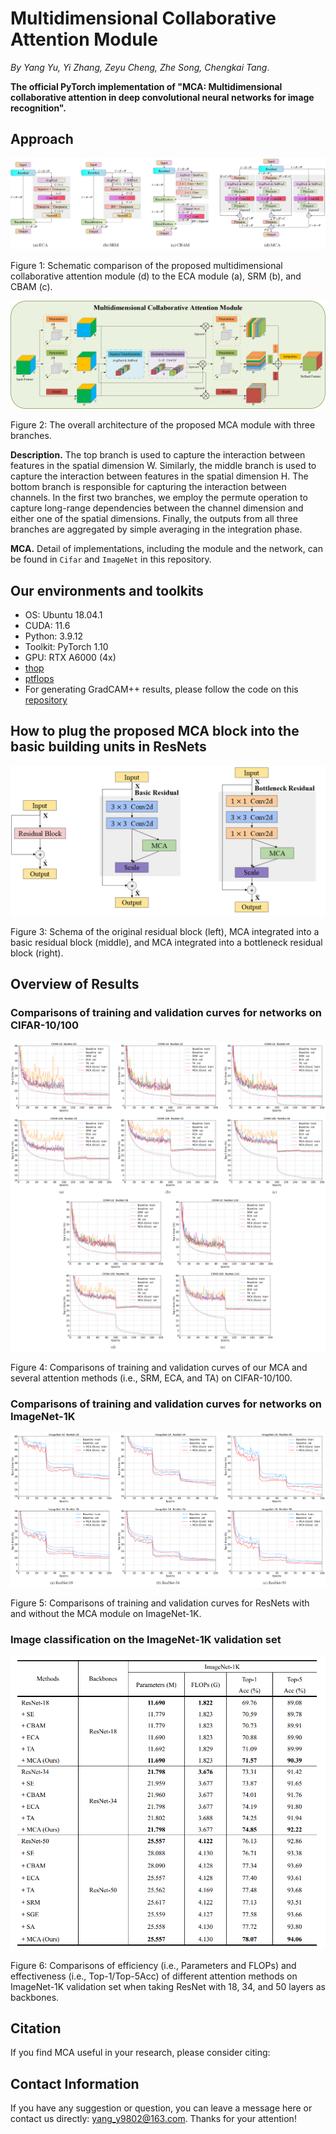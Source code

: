 # Multidimensional Collaborative Attention Module

*By Yang Yu, Yi Zhang, Zeyu Cheng, Zhe Song, Chengkai Tang*.

**The official PyTorch implementation of "MCA: Multidimensional collaborative attention in deep convolutional neural networks for image recognition".**


## Approach

<div align="center">
  <img src="figures/fig1.png">
</div>
<p align="left">
  Figure 1: Schematic comparison of the proposed multidimensional collaborative attention module (d) to the ECA module (a), SRM (b), and CBAM (c).
</p>


<div align="center">
  <img src="figures/fig2.png">
</div>
<p align="left">
  Figure 2: The overall architecture of the proposed MCA module with three branches.
</p>


**Description.** The top branch is used to capture the interaction between features in the spatial dimension W. Similarly, the middle branch is used to capture the interaction between features in the spatial dimension H. The bottom branch is responsible for capturing the interaction between channels. In the first two branches, we employ the permute operation to capture long-range dependencies between the channel dimension and either one of the spatial dimensions. Finally, the outputs from all three branches are aggregated by simple averaging in the integration phase.


**MCA.** Detail of implementations, including the module and the network, can be found in ``Cifar`` and ``ImageNet`` in this repository. 


## Our environments and toolkits

- OS: Ubuntu 18.04.1
- CUDA: 11.6
- Python: 3.9.12
- Toolkit: PyTorch 1.10
- GPU: RTX A6000 (4x)
- [thop](https://github.com/Lyken17/pytorch-OpCounter)
- [ptflops](https://github.com/sovrasov/flops-counter.pytorch)
- For generating GradCAM++ results, please follow the code on this [repository](https://github.com/jacobgil/pytorch-grad-cam)


## How to plug the proposed MCA block into the basic building units in ResNets

<div align="center">
  <img src="figures/fig3.png">
</div>
<p align="left">
  Figure 3: Schema of the original residual block (left), MCA integrated into a basic residual block (middle), and MCA integrated into a bottleneck residual block (right).
</p>


## Overview of Results

### Comparisons of training and validation curves for networks on CIFAR-10/100

<div align="center">
  <img src="figures/fig4.png">
</div>
<p align="left">
  Figure 4: Comparisons of training and validation curves of our MCA and several attention methods (i.e., SRM, ECA, and TA) on CIFAR-10/100.
</p>


### Comparisons of training and validation curves for networks on ImageNet-1K

<div align="center">
  <img src="figures/fig5.png">
</div>
<p align="left">
  Figure 5: Comparisons of training and validation curves for ResNets with and without the MCA module on ImageNet-1K.
</p>


### Image classification on the ImageNet-1K validation set

<div align="center">
  <img src="figures/fig6.png">
</div>
<p align="left">
  Figure 6: Comparisons of efficiency (i.e., Parameters and FLOPs) and effectiveness (i.e., Top-1/Top-5Acc) of different attention methods on ImageNet-1K validation set when taking ResNet with 18, 34, and 50 layers as backbones.
</p>


## Citation
If you find MCA useful in your research, please consider citing:


## Contact Information

If you have any suggestion or question, you can leave a message here or contact us directly: yang_y9802@163.com. Thanks for your attention!